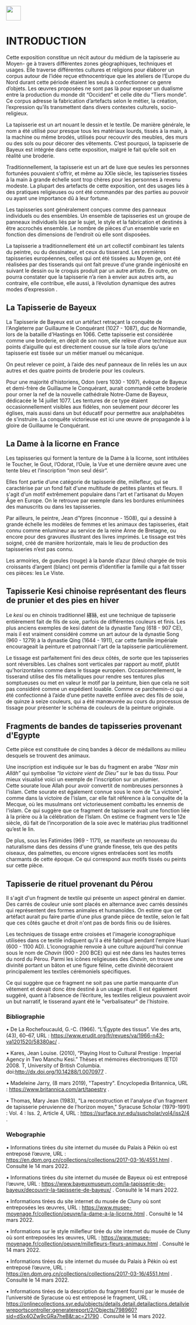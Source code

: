 <a href="https://juncture-digital.org"><img src="https://raw.githubusercontent.com/digitalArtHistory/recits-numeriques/main/images/btn_juncture.svg" style="height:40px"></a>

<param ve-config 
       title=" Les petites mains du Moyen Age : la mode des tapisseries et broderies" 
       banner="https://rmblf.files.wordpress.com/2019/10/tapisseriessl_produitevenement.png" 
       layout="vertical">

# INTRODUCTION

  Cette exposition constitue un récit autour du médium de la tapisserie au Moyen-  ge à travers différentes zones géographiques, techniques et usages. Elle traverse différentes cultures et religions pour élaborer un corpus autour de l’idée reçue ethnocentrique que les ateliers de l’Europe du Nord durant cette période étaient les seuls à confectionner ce genre d’objets. 
Les œuvres proposées ne sont pas là pour exposer un dualisme entre la production du monde dit “Occident” et celle dite du “Tiers monde”. Ce corpus adresse la fabrication d’artefacts selon le métier, la création, l’expression qu’ils transmettent dans divers contextes culturels, socio-religieux. 

La tapisserie est un art nouant le dessin et le textile. De manière générale, le nom a été utilisé pour presque tous les matériaux lourds, tissés à la main, à la machine ou même brodés, utilisés pour recouvrir des meubles, des murs ou des sols ou pour décorer des vêtements. C’est pourquoi, la tapisserie de Bayeux est intégrée dans cette exposition, malgré le fait qu’elle soit en réalité une broderie.

Traditionnellement, la tapisserie est un art de luxe que seules les personnes fortunées pouvaient s'offrir, et même au XXIe siècle, les tapisseries tissées à la main à grande échelle sont trop chères pour les personnes à revenu modeste. La plupart des artefacts de cette exposition, ont des usages liés à des pratiques religieuses ou ont été commandés par des parties au pouvoir ou ayant une importance dû à leur fortune. 

Les tapisseries sont généralement conçues comme des panneaux individuels ou des ensembles. Un ensemble de tapisseries est un groupe de panneaux individuels liés par le sujet, le style et la fabrication et destinés à être accrochés ensemble. Le nombre de pièces d'un ensemble varie en fonction des dimensions de l’endroit où elle sont disposées.

La tapisserie a traditionnellement été un art collectif combinant les talents du peintre, ou du dessinateur, et ceux du tisserand. Les premières tapisseries européennes, celles qui ont été tissées au Moyen  ge, ont été réalisées par des tisserands qui ont fait preuve d'une grande ingéniosité en suivant le dessin ou le croquis produit par un autre artiste. En outre, on pourra constater que la tapisserie n’a rien à envier aux autres arts, au contraire, elle contribue, elle aussi, à l’évolution dynamique des autres modes d’expression .

## La Tapisserie de Bayeux

La Tapisserie de Bayeux est un artéfact retraçant la conquête de l'Angleterre par Guillaume le Conquérant (1027 - 1087), duc de Normandie, lors de la bataille d'Hastings en 1066. Cette tapisserie est considérée comme une broderie, en dépit de son nom, elle relève d’une technique aux points d’aiguille qui est directement cousue sur la toile alors qu’une tapisserie est tissée sur un métier manuel ou mécanique.
<param ve-graphic 
  url="https://upload.wikimedia.org/wikipedia/commons/1/1d/Bayeux_Tapestry_scene1_Edward.jpg" 
  title=" détails de la broderie" />

On peut relever ce point, à l’aide des neuf panneaux de lin reliés les un aux autres et des quatre points de broderie pour les couleurs.
<param ve-graphic 
  url="https://www.perseus-web.fr/nar6/uploads/tapisserie-de-bayeux-ok.jpg" 
  title=" Tapisserie de Bayeux" />
  
  <param ve-iframe 
    src="https://www.bayeuxmuseum.com/la-tapisserie-de-bayeux/decouvrir-la-tapisserie-de-bayeux/explorer-la-tapisserie-de-bayeux-en-ligne/" />
   
Pour une majorité d’historiens, Odon (vers 1030 - 1097), évêque de Bayeux et demi-frère de Guillaume le Conquérant, aurait commandé cette broderie pour orner la nef de la nouvelle cathédrale Notre-Dame de Bayeux, dédicacée le 14 juillet 1077. Les tentures de ce type étaient occasionnellement visibles aux fidèles, non seulement pour décorer les églises, mais aussi dans un but éducatif pour permettre aux analphabètes de s’instruire. La conquête victorieuse est ici une œuvre de propagande à la gloire de Guillaume le Conquérant.
<param ve-image 
  manifest="https://gallica.bnf.fr/iiif/ark:/12148/btv1b7740786m/manifest.json" />

## La Dame à la licorne en France

Les tapisseries qui forment la tenture de la Dame à la licorne, sont intitulées le Toucher, le Gout, l’Odorat, l’Ouïe, la Vue et une dernière œuvre avec une tente bleu et l’inscription “mon seul désir”.
<param ve-graphic 
url="https://user-images.githubusercontent.com/101141372/160937825-7799f841-6e58-40e6-9620-d82d2ae19626.png"
       title="tapisserie en entier" />
      
Elles font partie d’une catégorie de tapisserie dite, millefleur, qui se caractérise par un fond fait d'une multitude de petites plantes et fleurs. Il s'agit d'un motif extrêmement populaire dans l'art et l'artisanat du Moyen Âge en Europe. On le retrouve par exemple dans les bordures enluminées des manuscrits ou dans les tapisseries.
<param ve-graphic 
  url="https://upload.wikimedia.org/wikipedia/commons/d/db/Cluny-Dame_%C3%A0_la_licorne-Detail_16.JPG" 
  title="mille fleur - détail à mon seul désir "/>

Par ailleurs, le peintre, Jean d’Ypres (inconnue - 1508), qui a dessiné à grande échelle les modèles de femmes et les animaux des tapisseries, était connu comme enlumineur au service de la reine Anne de Bretagne, ou encore pour des gravures illustrant des livres imprimés. Le tissage est très soigné, créé de manière horizontale, mais le lieu de production des tapisseries n’est pas connu.
<param ve-image 
  manifest="https://gallica.bnf.fr/iiif/ark:/12148/btv1b8431388k/manifest.json" />

Les armoiries, de gueules (rouge) à la bande d’azur (bleu) chargée de trois croissants d’argent (blanc) ont permis d’identifier la famille qui a fait tisser ces pièces: les Le Viste. 
<param ve-graphic 
  url="https://upload.wikimedia.org/wikipedia/commons/9/96/%28Toulouse%29_L%27Ou%C3%AFe_%28La_Dame_%C3%A0_la_licorne%29_-_Mus%C3%A9e_de_Cluny_Paris_-_Blason_d%27Antoine_Le_Viste.jpg" 
  title="armoire représentative des Le Viste"/>

## Tapisserie Kesi chinoise représentant des fleurs de prunier et des pies en hiver 

Le *kesi* ou en chinois traditionnel 緙絲, est une technique de tapisserie entièrement fait de fils de soie, parfois de différentes couleurs et finis. Les plus anciens exemples de kesi datent de la dynastie Tang (618 - 907 CE), mais il  est vraiment considéré comme un art autour de la dynastie Song (960 - 1279) à la dynastie Qing (1644 - 1911), car cette famille impériale encourageait la peinture et patronnait l'art de la tapisserie particulièrement. 
<param ve-graphic 
url="https://user-images.githubusercontent.com/101141372/160937825-7799f841-6e58-40e6-9620-d82d2ae19626.png"
       title="tapisserie en entier" />

<param ve-graphic  
 url="https://user-images.githubusercontent.com/101141372/160939664-84012dba-2638-4ad3-a10a-67029673b279.png" 
    title="tapisserie Kesi" />

Le tissage est parfaitement fini des deux côtés, de sorte que les tapisseries sont réversibles. Les chaînes sont verticales par rapport au motif, plutôt qu'horizontales comme dans le tissage européen. Occasionnellement, le tisserand utilise des fils métalliques pour rendre ses tentures plus somptueuses ou met en valeur le motif par la peinture, bien que cela ne soit pas considéré comme un expédient louable. Comme ce parchemin-ci qui a été confectionné à l’aide d’une petite navette enfilée avec des fils de soie, de quinze à seize couleurs, qui a été manœuvrée au cours du processus de tissage pour présenter le schéma de couleurs de la peinture originale.
<param ve-graphic  
 url="https://user-images.githubusercontent.com/101141372/160940992-49ea0113-e3e2-4758-a65b-f7d6a63ffeb9.png" 
    title="détail du kesi" />


## Fragments de bandes de tapisseries provenant d'Egypte
       
Cette pièce est constituée de cinq bandes à décor de médaillons au milieu desquels se trouvent des animaux. 
<param ve-graphic  
    url="https://user-images.githubusercontent.com/101141372/160940173-723ecb37-9504-450a-b6aa-e3dfd3d22cc4.png" 
    title="fragments de bandes de tapisserie"/>

Une inscription est indiquée sur le bas du fragment en arabe *“Nasr min Allâh”* qui symbolise *“la victoire vient de Dieu”* sur le bas du tissu. Pour mieux visualisé voici un exemple de l'inscription sur un plumier.       
Cette sourate loue Allah pour avoir convertit de nombreuses personnes à l'islam. Cette sourate est également connue sous le nom de "La victoire", comme dans la victoire de l'islam, car elle fait référence à la conquête de la Mecque, où les musulmans ont victorieusement combattu les ennemis de l'islam. Ce qui suggère que ce fragment de tapisserie avait une fonction liée à la prière ou à la célébration de l’Islam. On estime ce fragment vers le 12e siècle, dû fait de l’incorporation de la soie avec le matériau plus traditionnel qu’est le lin.
<param ve-graphic  
    url="" 
    title=""/>
    
<param ve-iframe 
    src="https://www.britishmuseum.org/collection/object/W_G-7" />
       
De plus, sous les Fatimides (969 - 1171), se manifeste un renouveau du naturalisme dans des dessins d'une grande finesse, tels que des petits oiseaux, des palmettes, ou encore vignes entrelacées sont les motifs charmants de cette époque. Ce qui correspond aux motifs tissés ou peints sur cette pièce. 
<param ve-graphic  
    url="" 
    title=""/>

## Tapisserie de rituel provenant du Pérou

Il s'agit d'un fragment de textile qui présente un aspect général en damier. Des carrés de couleur unie sont placés en alternance avec carrés dessinés qui représentent des formes animales et humanoïdes. On estime que cet artéfact aurait pu faire partie d’une plus grande pièce de textile, selon le fait que ces côtés gauche et droit n'ont pas de bords finis ou de lisières.
<param ve-graphic  
    url="" 
    title=""/>
    
<param ve-iframe 
    src="https://onlinecollections.syr.edu/objects/21790/textile-fragment--ritual-tapestry?ctx=b3191cd3bdc7bbf06a7af9e0d18b42d2740e2ba6&idx=3" />

 Les techniques de tissage entre croisées et l'imagerie iconographique utilisées dans ce textile indiquent qu'il a été fabriqué pendant l'empire Huari (600 - 1100 AD). L’iconographie renvoie à une culture aujourd'hui connue sous le nom de *Chavin* (900 - 200 BCE) qui est née dans les hautes terres du nord du Pérou. Parmi les icônes religieuses des *Chavin*, on trouve une divinité portant un bâton et une figure féline, cette divinité décoraient principalement les textiles cérémoniels spécifiques. 
 <param ve-graphic 
  url="https://upload.wikimedia.org/wikipedia/commons/a/af/Raimondi_Stela_%28Chavin_de_Huantar%29.svg" 
  title="divinité Chavin"/>
 
Ce qui suggère que ce fragment ne soit pas une partie manquante d’un vêtement et devait donc être destiné à un usage rituel. Il est également suggéré, quant à l’absence de l’écriture, les textiles religieux pouvaient avoir un but narratif, le tisserand ayant été le "verbalisateur" de l'histoire.

### Bibliographie

•	De La Rochefoucauld, G.-C. (1966). “L’Égypte des tissus”. Vie des arts, (43), 60–67, URL : https://www.erudit.org/fr/revues/va/1966-n43-va1201520/58380ac/ .

•	Kares, Jean Louise. (2010), “Playing Host to Cultural Prestige : Imperial Agency in Two Manchu Kesi.” Thèses et mémoires électroniques (ETD) 2008. T, University of British Columbia. doi:http://dx.doi.org/10.14288/1.0070977 .

•	Madeleine Jarry, (8 mars 2019), "Tapestry". Encyclopedia Britannica, URL : https://www.britannica.com/art/tapestry .

•	Thomas, Mary Jean (1983), "La reconstruction et l'analyse d'un fragment de tapisserie péruvienne de l'horizon moyen," Syracuse Scholar (1979-1991) : Vol. 4 : Iss. 2, Article 4, URL : https://surface.syr.edu/suscholar/vol4/iss2/4  .



### Webographie 

•	Informations tirées du site internet du musée du Palais à Pékin où est entreposé l’œuvre, URL : https://en.dpm.org.cn/collections/collections/2017-03-16/4551.html . Consulté le 14 mars 2022.


•	 Informations tirées du site internet du musée de Bayeux où est entreposé l’œuvre, URL : https://www.bayeuxmuseum.com/la-tapisserie-de-bayeux/decouvrir-la-tapisserie-de-bayeux/ . Consulté le 14 mars 2022.

•	Informations tirées du site internet du musée de Cluny où sont entreposées les œuvres, URL : https://www.musee-moyenage.fr/collection/oeuvre/la-dame-a-la-licorne.html . Consulté le 14 mars 2022.

•	Informations sur le style millefleur tirée du site internet du musée de Cluny où sont entreposées les œuvres, URL : https://www.musee-moyenage.fr/collection/oeuvre/millefleurs-fleurs-animaux.html . Consulté le 14 mars 2022.

•	Informations tirées du site internet du musée du Palais à Pékin où est entreposé l’œuvre, URL : https://en.dpm.org.cn/collections/collections/2017-03-16/4551.html . Consulté le 14 mars 2022.

•	Informations tirées de la description du fragment fourni par le musée de l’université de Syracuse où est entreposé le fragment, URL : https://onlinecollections.syr.edu/objects/details.detail.detailactions.detailviewreportscontroller:generatereport/2/Objects/798960?sid=dSx4OZw9cGRa7heB&t:ac=21790 . Consulté le 14 mars 2022.




